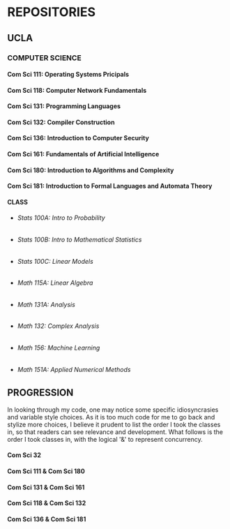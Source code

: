 # REPOSITORIES

[//]: # "# OPEN SOURCE"

## UCLA
### COMPUTER SCIENCE
#### Com Sci 111: Operating Systems Pricipals
#### Com Sci 118: Computer Network Fundamentals
#### Com Sci 131: Programming Languages
#### Com Sci 132: Compiler Construction
#### Com Sci 136: Introduction to Computer Security
#### Com Sci 161: Fundamentals of Artificial Intelligence
#### Com Sci 180: Introduction to Algorithms and Complexity
#### Com Sci 181: Introduction to Formal Languages and Automata Theory
#### CLASS
   * ###### Stats 100A: Intro to Probability
   * ###### Stats 100B: Intro to Mathematical Statistics
   * ###### Stats 100C: Linear Models
   * ###### Math 115A: Linear Algebra
   * ###### Math 131A: Analysis
   * ###### Math 132: Complex Analysis
   * ###### Math 156: Machine Learning
   * ###### Math 151A: Applied Numerical Methods

## PROGRESSION
In looking through my code, one may notice some specific idiosyncrasies and variable style choices. As it is too much code for me to go back and stylize more choices, I believe it prudent to list the order I took the classes in, so that readers can see relevance and development. What follows is the order I took classes in, with the logical '&' to represent concurrency.
#### Com Sci 32
#### Com Sci 111 & Com Sci 180
#### Com Sci 131 & Com Sci 161
#### Com Sci 118 & Com Sci 132
#### Com Sci 136 & Com Sci 181


<!--
**henrygenus/henrygenus** is a ✨ _special_ ✨ repository because its `README.md` (this file) appears on your GitHub profile.
